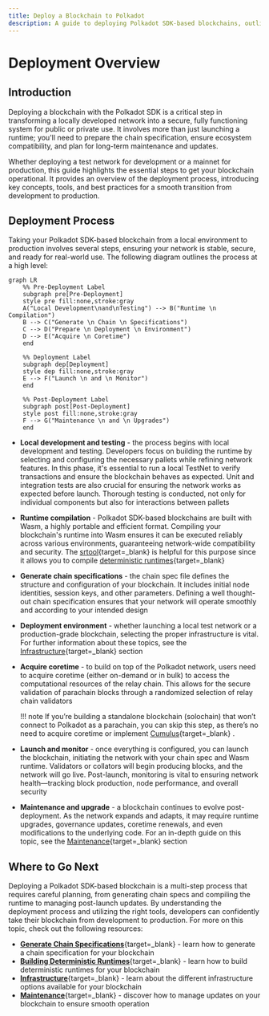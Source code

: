 ```yaml
---
title: Deploy a Blockchain to Polkadot
description: A guide to deploying Polkadot SDK-based blockchains, outlining the critical steps to configure, prepare, and launch a custom network.
---
```


# Deployment Overview

## Introduction

Deploying a blockchain with the Polkadot SDK is a critical step in transforming a locally developed network into a secure, fully functioning system for public or private use. It involves more than just launching a runtime; you'll need to prepare the chain specification, ensure ecosystem compatibility, and plan for long-term maintenance and updates.

Whether deploying a test network for development or a mainnet for production, this guide highlights the essential steps to get your blockchain operational. It provides an overview of the deployment process, introducing key concepts, tools, and best practices for a smooth transition from development to production.

## Deployment Process

Taking your Polkadot SDK-based blockchain from a local environment to production involves several steps, ensuring your network is stable, secure, and ready for real-world use. The following diagram outlines the process at a high level:

```mermaid
graph LR
    %% Pre-Deployment Label
    subgraph pre[Pre-Deployment]
    style pre fill:none,stroke:gray
    A("Local Development\nand\nTesting") --> B("Runtime \n Compilation")
    B --> C("Generate \n Chain \n Specifications")
    C --> D("Prepare \n Deployment \n Environment")
    D --> E("Acquire \n Coretime")
    end

    %% Deployment Label
    subgraph dep[Deployment]
    style dep fill:none,stroke:gray
    E --> F("Launch \n and \n Monitor")
    end

    %% Post-Deployment Label
    subgraph post[Post-Deployment]
    style post fill:none,stroke:gray
    F --> G("Maintenance \n and \n Upgrades")
    end
```

- **Local development and testing** - the process begins with local development and testing. Developers focus on building the runtime by selecting and configuring the necessary pallets while refining network features. In this phase, it's essential to run a local TestNet to verify transactions and ensure the blockchain behaves as expected. Unit and integration tests are also crucial for ensuring the network works as expected before launch. Thorough testing is conducted, not only for individual components but also for interactions between pallets

- **Runtime compilation** - Polkadot SDK-based blockchains are built with Wasm, a highly portable and efficient format. Compiling your blockchain's runtime into Wasm ensures it can be executed reliably across various environments, guaranteeing network-wide compatibility and security. The [srtool](https://github.com/paritytech/srtool){target=\_blank} is helpful for this purpose since it allows you to compile [deterministic runtimes](TODO:update-path){target=\_blank}

- **Generate chain specifications** - the chain spec file defines the structure and configuration of your blockchain. It includes initial node identities, session keys, and other parameters. Defining a well thought-out chain specification ensures that your network will operate smoothly and according to your intended design

- **Deployment environment** - whether launching a local test network or a production-grade blockchain, selecting the proper infrastructure is vital. For further information about these topics, see the [Infrastructure](/infrastructure/){target=\_blank} section

- **Acquire coretime** - to build on top of the Polkadot network, users need to acquire coretime (either on-demand or in bulk) to access the computational resources of the relay chain. This allows for the secure validation of parachain blocks through a randomized selection of relay chain validators

    !!! note
        If you’re building a standalone blockchain (solochain) that won’t connect to Polkadot as a parachain, you can skip this step, as there’s no need to acquire coretime or implement [Cumulus](https://wiki.polkadot.network/docs/build-pdk#cumulus){target=\_blank} .

- **Launch and monitor** - once everything is configured, you can launch the blockchain, initiating the network with your chain spec and Wasm runtime. Validators or collators will begin producing blocks, and the network will go live. Post-launch, monitoring is vital to ensuring network health—tracking block production, node performance, and overall security

- **Maintenance and upgrade** - a blockchain continues to evolve post-deployment. As the network expands and adapts, it may require runtime upgrades, governance updates, coretime renewals, and even modifications to the underlying code. For an in-depth guide on this topic, see the [Maintenance](/develop/blockchains/maintenance/){target=\_blank} section

## Where to Go Next

Deploying a Polkadot SDK-based blockchain is a multi-step process that requires careful planning, from generating chain specs and compiling the runtime to managing post-launch updates. By understanding the deployment process and utilizing the right tools, developers can confidently take their blockchain from development to production. For more on this topic, check out the following resources:

- [**Generate Chain Specifications**](/develop/blockchains/deployment/generate-chain-spec/){target=\_blank} - learn how to generate a chain specification for your blockchain
- [**Building Deterministic Runtimes**](/develop/blockchains/deployment/building-deterministic-runtimes/){target=\_blank} - learn how to build deterministic runtimes for your blockchain
- [**Infrastructure**](/infrastructure/){target=\_blank} - learn about the different infrastructure options available for your blockchain
- [**Maintenance**](/develop/blockchains/maintenance/){target=\_blank} - discover how to manage updates on your blockchain to ensure smooth operation